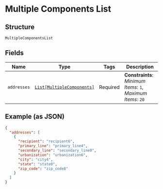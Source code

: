 
# Multiple Components List

## Structure

`MultipleComponentsList`

## Fields

| Name | Type | Tags | Description |
|  --- | --- | --- | --- |
| `addresses` | [`List[MultipleComponents]`](../../doc/models/multiple-components.md) | Required | **Constraints**: *Minimum Items*: `1`, *Maximum Items*: `20` |

## Example (as JSON)

```json
{
  "addresses": [
    {
      "recipient": "recipient6",
      "primary_line": "primary_line4",
      "secondary_line": "secondary_line0",
      "urbanization": "urbanization6",
      "city": "city4",
      "state": "state0",
      "zip_code": "zip_code8"
    }
  ]
}
```

